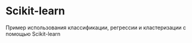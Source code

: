 # Scikit-learn
Пример использования классификации, регрессии и кластеризации с помощью Scikit-learn
